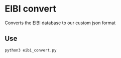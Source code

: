 # EIBI convert
Converts the EIBI database to our custom json format

## Use
``
python3 eibi_convert.py
``